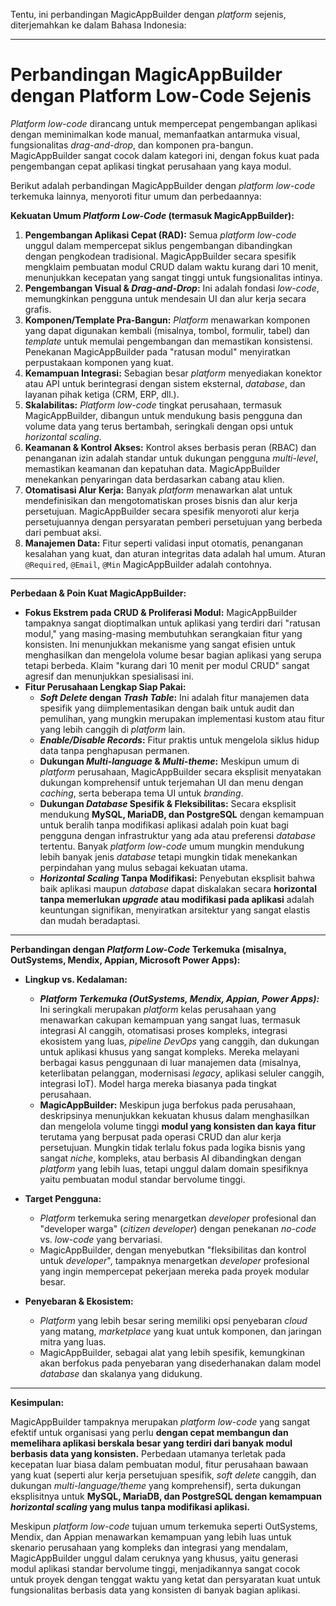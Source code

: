 
Tentu, ini perbandingan MagicAppBuilder dengan _platform_ sejenis, diterjemahkan ke dalam Bahasa Indonesia:

----------

# Perbandingan MagicAppBuilder dengan Platform Low-Code Sejenis

_Platform low-code_ dirancang untuk mempercepat pengembangan aplikasi dengan meminimalkan kode manual, memanfaatkan antarmuka visual, fungsionalitas _drag-and-drop_, dan komponen pra-bangun. MagicAppBuilder sangat cocok dalam kategori ini, dengan fokus kuat pada pengembangan cepat aplikasi tingkat perusahaan yang kaya modul.

Berikut adalah perbandingan MagicAppBuilder dengan _platform low-code_ terkemuka lainnya, menyoroti fitur umum dan perbedaannya:

**Kekuatan Umum _Platform Low-Code_ (termasuk MagicAppBuilder):**

1.  **Pengembangan Aplikasi Cepat (RAD):** Semua _platform low-code_ unggul dalam mempercepat siklus pengembangan dibandingkan dengan pengkodean tradisional. MagicAppBuilder secara spesifik mengklaim pembuatan modul CRUD dalam waktu kurang dari 10 menit, menunjukkan kecepatan yang sangat tinggi untuk fungsionalitas intinya.
2.  **Pengembangan Visual & _Drag-and-Drop_:** Ini adalah fondasi _low-code_, memungkinkan pengguna untuk mendesain UI dan alur kerja secara grafis.
3.  **Komponen/Template Pra-Bangun:** _Platform_ menawarkan komponen yang dapat digunakan kembali (misalnya, tombol, formulir, tabel) dan _template_ untuk memulai pengembangan dan memastikan konsistensi. Penekanan MagicAppBuilder pada "ratusan modul" menyiratkan perpustakaan komponen yang kuat.
4.  **Kemampuan Integrasi:** Sebagian besar _platform_ menyediakan konektor atau API untuk berintegrasi dengan sistem eksternal, _database_, dan layanan pihak ketiga (CRM, ERP, dll.).
5.  **Skalabilitas:** _Platform low-code_ tingkat perusahaan, termasuk MagicAppBuilder, dibangun untuk mendukung basis pengguna dan volume data yang terus bertambah, seringkali dengan opsi untuk _horizontal scaling_.
6.  **Keamanan & Kontrol Akses:** Kontrol akses berbasis peran (RBAC) dan penanganan izin adalah standar untuk dukungan pengguna _multi-level_, memastikan keamanan dan kepatuhan data. MagicAppBuilder menekankan penyaringan data berdasarkan cabang atau klien.
7.  **Otomatisasi Alur Kerja:** Banyak _platform_ menawarkan alat untuk mendefinisikan dan mengotomatiskan proses bisnis dan alur kerja persetujuan. MagicAppBuilder secara spesifik menyoroti alur kerja persetujuannya dengan persyaratan pemberi persetujuan yang berbeda dari pembuat aksi.
8.  **Manajemen Data:** Fitur seperti validasi input otomatis, penanganan kesalahan yang kuat, dan aturan integritas data adalah hal umum. Aturan `@Required`, `@Email`, `@Min` MagicAppBuilder adalah contohnya.

----------

**Perbedaan & Poin Kuat MagicAppBuilder:**

-   **Fokus Ekstrem pada CRUD & Proliferasi Modul:** MagicAppBuilder tampaknya sangat dioptimalkan untuk aplikasi yang terdiri dari "ratusan modul," yang masing-masing membutuhkan serangkaian fitur yang konsisten. Ini menunjukkan mekanisme yang sangat efisien untuk menghasilkan dan mengelola volume besar bagian aplikasi yang serupa tetapi berbeda. Klaim "kurang dari 10 menit per modul CRUD" sangat agresif dan menunjukkan spesialisasi ini.
-   **Fitur Perusahaan Lengkap Siap Pakai:**
    -   **_Soft Delete_ dengan _Trash Table_:** Ini adalah fitur manajemen data spesifik yang diimplementasikan dengan baik untuk audit dan pemulihan, yang mungkin merupakan implementasi kustom atau fitur yang lebih canggih di _platform_ lain.
    -   **_Enable/Disable Records_:** Fitur praktis untuk mengelola siklus hidup data tanpa penghapusan permanen.
    -   **Dukungan _Multi-language_ & _Multi-theme_:** Meskipun umum di _platform_ perusahaan, MagicAppBuilder secara eksplisit menyatakan dukungan komprehensif untuk terjemahan UI dan menu dengan _caching_, serta beberapa tema UI untuk _branding_.
    -   **Dukungan _Database_ Spesifik & Fleksibilitas:** Secara eksplisit mendukung **MySQL, MariaDB, dan PostgreSQL** dengan kemampuan untuk beralih tanpa modifikasi aplikasi adalah poin kuat bagi pengguna dengan infrastruktur yang ada atau preferensi _database_ tertentu. Banyak _platform low-code_ umum mungkin mendukung lebih banyak jenis _database_ tetapi mungkin tidak menekankan perpindahan yang mulus sebagai kekuatan utama.
    -   **_Horizontal Scaling_ Tanpa Modifikasi:** Penyebutan eksplisit bahwa baik aplikasi maupun _database_ dapat diskalakan secara **horizontal tanpa memerlukan _upgrade_ atau modifikasi pada aplikasi** adalah keuntungan signifikan, menyiratkan arsitektur yang sangat elastis dan mudah beradaptasi.

----------

**Perbandingan dengan _Platform Low-Code_ Terkemuka (misalnya, OutSystems, Mendix, Appian, Microsoft Power Apps):**

-   **Lingkup vs. Kedalaman:**
    
    -   _**Platform Terkemuka (OutSystems, Mendix, Appian, Power Apps):**_ Ini seringkali merupakan _platform_ kelas perusahaan yang menawarkan cakupan kemampuan yang sangat luas, termasuk integrasi AI canggih, otomatisasi proses kompleks, integrasi ekosistem yang luas, _pipeline DevOps_ yang canggih, dan dukungan untuk aplikasi khusus yang sangat kompleks. Mereka melayani berbagai kasus penggunaan di luar manajemen data (misalnya, keterlibatan pelanggan, modernisasi _legacy_, aplikasi seluler canggih, integrasi IoT). Model harga mereka biasanya pada tingkat perusahaan.
    -   **MagicAppBuilder:** Meskipun juga berfokus pada perusahaan, deskripsinya menunjukkan kekuatan khusus dalam menghasilkan dan mengelola volume tinggi **modul yang konsisten dan kaya fitur** terutama yang berpusat pada operasi CRUD dan alur kerja persetujuan. Mungkin tidak terlalu fokus pada logika bisnis yang sangat _niche_, kompleks, atau berbasis AI dibandingkan dengan _platform_ yang lebih luas, tetapi unggul dalam domain spesifiknya yaitu pembuatan modul standar bervolume tinggi.
-   **Target Pengguna:**
    
    -   _Platform_ terkemuka sering menargetkan _developer_ profesional dan "developer warga" (_citizen developer_) dengan penekanan _no-code_ vs. _low-code_ yang bervariasi.
    -   MagicAppBuilder, dengan menyebutkan "fleksibilitas dan kontrol untuk _developer_", tampaknya menargetkan _developer_ profesional yang ingin mempercepat pekerjaan mereka pada proyek modular besar.
-   **Penyebaran & Ekosistem:**
    
    -   _Platform_ yang lebih besar sering memiliki opsi penyebaran _cloud_ yang matang, _marketplace_ yang kuat untuk komponen, dan jaringan mitra yang luas.
    -   MagicAppBuilder, sebagai alat yang lebih spesifik, kemungkinan akan berfokus pada penyebaran yang disederhanakan dalam model _database_ dan skalanya yang didukung.

----------

**Kesimpulan:**

MagicAppBuilder tampaknya merupakan _platform low-code_ yang sangat efektif untuk organisasi yang perlu **dengan cepat membangun dan memelihara aplikasi berskala besar yang terdiri dari banyak modul berbasis data yang konsisten.** Perbedaan utamanya terletak pada kecepatan luar biasa dalam pembuatan modul, fitur perusahaan bawaan yang kuat (seperti alur kerja persetujuan spesifik, _soft delete_ canggih, dan dukungan _multi-language/theme_ yang komprehensif), serta dukungan eksplisitnya untuk **MySQL, MariaDB, dan PostgreSQL dengan kemampuan _horizontal scaling_ yang mulus tanpa modifikasi aplikasi.**

Meskipun _platform low-code_ tujuan umum terkemuka seperti OutSystems, Mendix, dan Appian menawarkan kemampuan yang lebih luas untuk skenario perusahaan yang kompleks dan integrasi yang mendalam, MagicAppBuilder unggul dalam ceruknya yang khusus, yaitu generasi modul aplikasi standar bervolume tinggi, menjadikannya sangat cocok untuk proyek dengan tenggat waktu yang ketat dan persyaratan kuat untuk fungsionalitas berbasis data yang konsisten di banyak bagian aplikasi.
